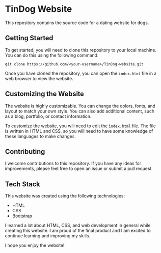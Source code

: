 # TinDog Website

This repository contains the source code for a dating website for dogs.

## Getting Started

To get started, you will need to clone this repository to your local machine. You can do this using the following command:

```
git clone https://github.com/<your-username>/TinDog-website.git
```


Once you have cloned the repository, you can open the `index.html` file in a web browser to view the website.

## Customizing the Website

The website is highly customizable. You can change the colors, fonts, and layout to match your own style. You can also add additional content, such as a blog, portfolio, or contact information.

To customize the website, you will need to edit the `index.html` file. The file is written in HTML and CSS, so you will need to have some knowledge of these languages to make changes.

## Contributing

I welcome contributions to this repository. If you have any ideas for improvements, please feel free to open an issue or submit a pull request.

## Tech Stack

This website was created using the following technologies:

* HTML
* CSS
* Bootstrap

I learned a lot about HTML, CSS, and web development in general while creating this website. I am proud of the final product and I am excited to continue learning and improving my skills.

I hope you enjoy the website!
